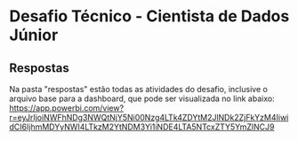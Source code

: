 # Desafio Técnico - Cientista de Dados Júnior

## Respostas

Na pasta "respostas" estão todas as atividades do desafio, inclusive o arquivo base para a dashboard, que pode ser visualizada no link abaixo: 
https://app.powerbi.com/view?r=eyJrIjoiNWFhNDg3NWQtNjY5Ni00Nzg4LTk4ZDYtM2JlNDk2ZjFkYzM4IiwidCI6IjhmMDYyNWI4LTkzM2YtNDM3Yi1iNDE4LTA5NTcxZTY5YmZlNCJ9
